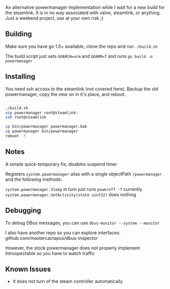 An alternative powermanager implementation while I wait for a new build for the steamlink. It is in no way associated with valve, steamlink, or anything. Just a weekend project, use at your own risk ;)

## Building

Make sure you have go 1.5+ available, clone the repo and run `./build.sh`

The build script just sets `GOARCH=arm` and `GOARM=7` and runs `go build -o powermanager`

## Installing

You need ssh access to the steamlink (not covered here). Backup the old powermanager, copy the new on in it's place, and reboot.

```bash

./build.sh
scp powermanager root@steamlink:
ssh root@steamlink

cp bin/powermanager powermanager.bak
cp powermanager bin/powermanager
reboot -f
```


## Notes

A simple quick-temporary fix; disables suspend timer

Registers `system.powermanager` alias with a single objectPath `/powermanager` and the following methods:

`system.powermanager.Sleep` in turn just runs `poweroff -f` currently
`system.powermanager.SetActivity(state uint32)` does nothing

## Debugging

To debug DBus messages, you can use `dbus-monitor --system --monitor`

I also have another repo so you can explore interfaces: github.com/mastercactapus/dbus-inspector

However, the stock powermanager does not properly implement Introspectable so you have to watch traffic

## Known Issues

- It does not turn of the steam controller automatically.

